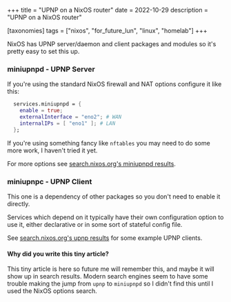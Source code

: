 +++
title = "UPNP on a NixOS router"
date = 2022-10-29
description = "UPNP on a NixOS router"

[taxonomies]
tags = ["nixos", "for_future_lun", "linux", "homelab"]
+++

NixOS has UPNP server/daemon and client packages and modules so it's pretty easy to set this up.

### miniupnpd - UPNP Server

If you're using the standard NixOS firewall and NAT options configure it like this:

```nix
  services.miniupnpd = {
    enable = true;
    externalInterface = "eno2"; # WAN
    internalIPs = [ "eno1" ]; # LAN
  };
```

If you're using something fancy like `nftables` you may need to do some more work, I haven't tried it yet.

For more options see [search.nixos.org's miniupnpd results](https://search.nixos.org/options?channel=unstable&from=0&size=50&sort=relevance&type=packages&query=miniupnpd).

### miniupnpc - UPNP Client

This one is a dependency of other packages so you don't need to enable it directly.

Services which depend on it typically have their own configuration option to use it, either declarative or in some sort of stateful config file.

See [search.nixos.org's upnp results](https://search.nixos.org/options?channel=unstable&from=0&size=50&sort=relevance&type=packages&query=upnp) for some example UPNP clients.

#### Why did you write this tiny article?

This tiny article is here so future me will remember this, and maybe it will show up in search results. Modern search engines seem to have some trouble making the jump from `upnp` to `miniupnpd` so I didn't find this until I used the NixOS options search.
